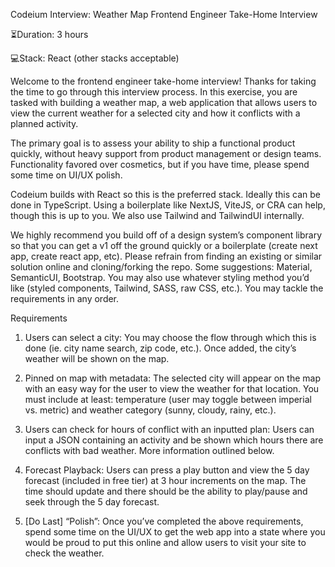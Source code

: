 Codeium Interview: Weather Map
Frontend Engineer Take-Home Interview

⏳Duration: 3 hours

💻Stack: React (other stacks acceptable)

Welcome to the frontend engineer take-home interview! Thanks for taking the time to go through this
interview process. In this exercise, you are tasked with building a weather map, a web application
that allows users to view the current weather for a selected city and how it conflicts with a
planned activity.

The primary goal is to assess your ability to ship a functional product quickly, without heavy support
from product management or design teams. Functionality favored over cosmetics, but if you have time,
please spend some time on UI/UX polish.

Codeium builds with React so this is the preferred stack. Ideally this can be done in TypeScript. Using a
boilerplate like NextJS, ViteJS, or CRA can help, though this is up to you. We also use Tailwind and
TailwindUI internally.

We highly recommend you build off of a design system’s component library so that you can get a v1 off
the ground quickly or a boilerplate (create next app, create react app, etc). Please refrain from finding
an existing or similar solution online and cloning/forking the repo. Some suggestions: Material,
SemanticUI, Bootstrap. You may also use whatever styling method you’d like (styled components,
Tailwind, SASS, raw CSS, etc.). You may tackle the requirements in any order.

Requirements
1. Users can select a city: You may choose the flow through which this is done (ie. city name
search, zip code, etc.). Once added, the city’s weather will be shown on the map.
2. Pinned on map with metadata: The selected city will appear on the map with an easy way for
the user to view the weather for that location. You must include at least: temperature (user may
toggle between imperial vs. metric) and weather category (sunny, cloudy, rainy, etc.).
3. Users can check for hours of conflict with an inputted plan: Users can input a JSON
containing an activity and be shown which hours there are conflicts with bad weather. More
information outlined below.

4. Forecast Playback: Users can press a play button and view the 5 day forecast (included in free
tier) at 3 hour increments on the map. The time should update and there should be the ability
to play/pause and seek through the 5 day forecast.
5. [Do Last] “Polish”: Once you’ve completed the above requirements, spend some time on the
UI/UX to get the web app into a state where you would be proud to put this online and allow
users to visit your site to check the weather.
